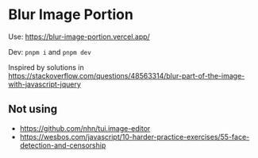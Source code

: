 # Blur Image Portion

Use: https://blur-image-portion.vercel.app/

Dev: `pnpm i` and `pnpm dev`

Inspired by solutions in https://stackoverflow.com/questions/48563314/blur-part-of-the-image-with-javascript-jquery

## Not using
- https://github.com/nhn/tui.image-editor
- https://wesbos.com/javascript/10-harder-practice-exercises/55-face-detection-and-censorship